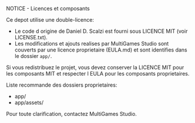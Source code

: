 NOTICE - Licences et composants

Ce depot utilise une double-licence:
- Le code d origine de Daniel D. Scalzi est fourni sous LICENCE MIT (voir LICENSE.txt).
- Les modifications et ajouts realises par MultiGames Studio sont couverts par
  une licence proprietaire (EULA.md) et sont identifies dans le dossier `app/`.

Si vous redistribuez le projet, vous devez conserver la LICENCE MIT pour les
composants MIT et respecter l EULA pour les composants proprietaires.

Liste recommande des dossiers proprietaires:
- app/
- app/assets/

Pour toute clarification, contactez MultiGames Studio.
